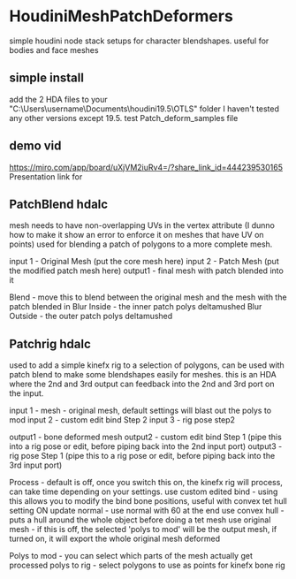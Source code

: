 # HoudiniMeshPatchDeformers
simple houdini node stack setups for character blendshapes. useful for bodies and face meshes

## simple install
add the 2 HDA files to your "C:\Users\username\Documents\houdini19.5\OTLS" folder
I haven't tested any other versions except 19.5.
test Patch_deform_samples file

## demo vid
https://miro.com/app/board/uXjVM2iuRv4=/?share_link_id=444239530165
Presentation link for 

## PatchBlend hdalc
mesh needs to have non-overlapping UVs in the vertex attribute (I dunno how to make it show an error to enforce it on meshes that have UV on points)
used for blending a patch of polygons to a more complete mesh. 

input 1 - Original Mesh (put the core mesh here)
input 2 - Patch Mesh (put the modified patch mesh here)
output1 - final mesh with patch blended into it

Blend - move this to blend between the original mesh and the mesh with the patch blended in
Blur Inside - the inner patch polys deltamushed
Blur Outside - the outer patch polys deltamushed


## Patchrig hdalc
used to add a simple kinefx rig to a selection of polygons, can be used with patch blend to make some blendshapes easily for meshes. this is an HDA where the 2nd and 3rd output can feedback into the 2nd and 3rd port on the input.


input 1 - mesh - original mesh, default settings will blast out the polys to mod
input 2 - custom edit bind Step 2
input 3 - rig pose step2

output1 - bone deformed mesh 
output2 - custom edit bind Step 1 (pipe this into a rig pose or edit, before piping back into the 2nd input port)
output3 - rig pose Step 1 (pipe this to a rig pose or edit, before piping back into the 3rd input port)

Process - default is off, once you switch this on, the kinefx rig will process, can take time depending on your settings.
use custom edited bind - using this allows you to modify the bind bone positions, useful with convex tet hull setting ON
update normal - use normal with 60 at the end
use convex hull - puts a hull around the whole object before doing a tet mesh
use original mesh - if this is off, the selected 'polys to mod' will be the output mesh, if turned on, it will export the whole original mesh deformed

Polys to mod - you can select which parts of the mesh actually get processed
polys to rig - select polygons to use as points for kinefx bone rig


